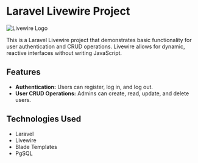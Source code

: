 # Laravel Livewire Project

![Livewire Logo](https://raw.githubusercontent.com/livewire/livewire/master/resources/img/logo/logomark.svg)

This is a Laravel Livewire project that demonstrates basic functionality for user authentication and CRUD operations. Livewire allows for dynamic, reactive interfaces without writing JavaScript.

## Features

- **Authentication:** Users can register, log in, and log out.
- **User CRUD Operations:** Admins can create, read, update, and delete users.
  
## Technologies Used

- Laravel
- Livewire
- Blade Templates
- PgSQL

